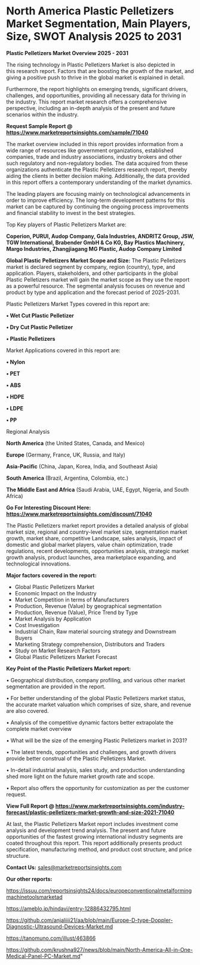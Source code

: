 # North America Plastic Pelletizers Market Segmentation, Main Players, Size, SWOT Analysis 2025 to 2031

<Strong> Plastic Pelletizers Market Overview 2025 - 2031</strong>

The rising technology in Plastic Pelletizers Market is also depicted in this research report. Factors that are boosting the growth of the market, and giving a positive push to thrive in the global market is explained in detail.

Furthermore, the report highlights on emerging trends, significant drivers, challenges, and opportunities, providing all necessary data for thriving in the industry. This report market research offers a comprehensive perspective, including an in-depth analysis of the present and future scenarios within the industry.

<strong>Request Sample Report @ <a href=https://www.marketreportsinsights.com/sample/71040>https://www.marketreportsinsights.com/sample/71040</a></strong>

The market overview included in this report provides information from a wide range of resources like government organizations, established companies, trade and industry associations, industry brokers and other such regulatory and non-regulatory bodies. The data acquired from these organizations authenticate the Plastic Pelletizers research report, thereby aiding the clients in better decision making. Additionally, the data provided in this report offers a contemporary understanding of the market dynamics.

The leading players are focusing mainly on technological advancements in order to improve efficiency. The long-term development patterns for this market can be captured by continuing the ongoing process improvements and financial stability to invest in the best strategies.

Top Key players of Plastic Pelletizers Market are:

<strong>Coperion, PURUI, Audop Company, Gala Industries, ANDRITZ Group, JSW, TGW International, Brabender GmbH & Co KG, Bay Plastics Machinery, Margo Industries, Zhangjiagang MG Plastic, Audop Company Limited</strong>

<strong><b>Global Plastic Pelletizers Market Scope and Size:</b></strong>
The Plastic Pelletizers market is declared segment by company, region (country), type, and application. Players, stakeholders, and other participants in the global Plastic Pelletizers market will gain the market scope as they use the report as a powerful resource. The segmental analysis focuses on revenue and product by type and application and the forecast period of 2025-2031.

Plastic Pelletizers Market Types covered in this report are:

<strong>• Wet Cut Plastic Pelletizer

• Dry Cut Plastic Pelletizer

• Plastic Pelletizers</strong>

Market Applications covered in this report are:

<strong>• Nylon

• PET

• ABS

• HDPE

• LDPE

• PP</strong> 

Regional Analysis

<strong>North America</strong> (the United States, Canada, and Mexico)

<strong>Europe</strong> (Germany, France, UK, Russia, and Italy)

<strong>Asia-Pacific</strong> (China, Japan, Korea, India, and Southeast Asia)

<strong>South America</strong> (Brazil, Argentina, Colombia, etc.)

<strong>The Middle East and Africa</strong> (Saudi Arabia, UAE, Egypt, Nigeria, and South Africa)

<strong>Go For Interesting Discount Here: <a href=https://www.marketreportsinsights.com/discount/71040>https://www.marketreportsinsights.com/discount/71040</a></strong>

The Plastic Pelletizers market report provides a detailed analysis of global market size, regional and country-level market size, segmentation market growth, market share, competitive Landscape, sales analysis, impact of domestic and global market players, value chain optimization, trade regulations, recent developments, opportunities analysis, strategic market growth analysis, product launches, area marketplace expanding, and technological innovations.

<strong><b>Major factors covered in the report:</b></strong>
<ul>
  <li>Global Plastic Pelletizers Market </li>
  <li>Economic Impact on the Industry</li>
  <li>Market Competition in terms of Manufacturers</li>
  <li>Production, Revenue (Value) by geographical segmentation</li>
  <li>Production, Revenue (Value), Price Trend by Type</li>
  <li>Market Analysis by Application</li>
  <li>Cost Investigation</li>
  <li>Industrial Chain, Raw material sourcing strategy and Downstream Buyers</li>
  <li>Marketing Strategy comprehension, Distributors and Traders</li>
  <li>Study on Market Research Factors</li>
  <li>Global Plastic Pelletizers Market Forecast</li>
</ul>

<strong><b>Key Point of the Plastic Pelletizers Market report:</b></strong>

• Geographical distribution, company profiling, and various other market segmentation are provided in the report.

• For better understanding of the global Plastic Pelletizers market status, the accurate market valuation which comprises of size, share, and revenue are also covered.

• Analysis of the competitive dynamic factors better extrapolate the complete market overview

• What will be the size of the emerging Plastic Pelletizers market in 2031?

• The latest trends, opportunities and challenges, and growth drivers provide better construal of the Plastic Pelletizers Market.

• In-detail industrial analysis, sales study, and production understanding shed more light on the future market growth rate and scope.

• Report also offers the opportunity for customization as per the customer request.

<strong><b>View Full Report @ <a href=https://www.marketreportsinsights.com/industry-forecast/plastic-pelletizers-market-growth-and-size-2021-71040>https://www.marketreportsinsights.com/industry-forecast/plastic-pelletizers-market-growth-and-size-2021-71040</a></b></strong>


At last, the Plastic Pelletizers Market report includes investment come analysis and development trend analysis. The present and future opportunities of the fastest growing international industry segments are coated throughout this report. This report additionally presents product specification, manufacturing method, and product cost structure, and price structure.

<strong>Contact Us:</strong>
sales@marketreportsinsights.com

<strong>Our other reports:</strong>

<a href=https://issuu.com/reportsinsights24/docs/europeconventionalmetalformingmachinetoolsmarketad>https://issuu.com/reportsinsights24/docs/europeconventionalmetalformingmachinetoolsmarketad</a>

<a href=https://ameblo.jp/hindavi/entry-12886432795.html>https://ameblo.jp/hindavi/entry-12886432795.html</a>

<a href=https://github.com/anjaliiii21/aa/blob/main/Europe-D-type-Doppler-Diagnostic-Ultrasound-Devices-Market.md>https://github.com/anjaliiii21/aa/blob/main/Europe-D-type-Doppler-Diagnostic-Ultrasound-Devices-Market.md</a>

<a href=https://tanomuno.com/illust/463866>https://tanomuno.com/illust/463866</a>

<a href=https://github.com/krushna927/news/blob/main/North-America-All-in-One-Medical-Panel-PC-Market.md>https://github.com/krushna927/news/blob/main/North-America-All-in-One-Medical-Panel-PC-Market.md</a>"
